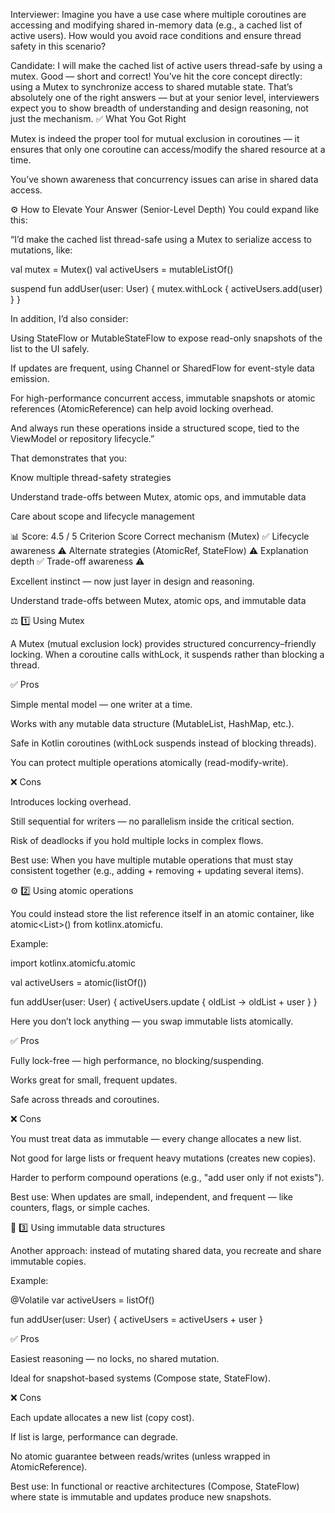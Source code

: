 Interviewer:
Imagine you have a use case where multiple coroutines are accessing and modifying shared in-memory data (e.g., a cached list of active users).
How would you avoid race conditions and ensure thread safety in this scenario?

Candidate:
I will make the cached list of active users thread-safe by using a mutex.
Good — short and correct! 
You’ve hit the core concept directly: using a Mutex to synchronize access to shared mutable state. 
That’s absolutely one of the right answers — but at your senior level, interviewers expect you to show breadth of understanding and design reasoning, not just the mechanism.
✅ What You Got Right

Mutex is indeed the proper tool for mutual exclusion in coroutines — it ensures that only one coroutine can access/modify the shared resource at a time.

You’ve shown awareness that concurrency issues can arise in shared data access.

⚙️ How to Elevate Your Answer (Senior-Level Depth)
You could expand like this:

“I’d make the cached list thread-safe using a Mutex to serialize access to mutations, like:

val mutex = Mutex()
val activeUsers = mutableListOf<User>()

suspend fun addUser(user: User) {
    mutex.withLock {
        activeUsers.add(user)
    }
}


In addition, I’d also consider:

Using StateFlow or MutableStateFlow to expose read-only snapshots of the list to the UI safely.

If updates are frequent, using Channel or SharedFlow for event-style data emission.

For high-performance concurrent access, immutable snapshots or atomic references (AtomicReference) can help avoid locking overhead.

And always run these operations inside a structured scope, tied to the ViewModel or repository lifecycle.”

That demonstrates that you:

Know multiple thread-safety strategies

Understand trade-offs between Mutex, atomic ops, and immutable data

Care about scope and lifecycle management

📊 Score: 4.5 / 5
Criterion	Score
Correct mechanism (Mutex)	✅
Lifecycle awareness	⚠️
Alternate strategies (AtomicRef, StateFlow)	⚠️
Explanation depth	✅
Trade-off awareness	⚠️

Excellent instinct — now just layer in design and reasoning.

Understand trade-offs between Mutex, atomic ops, and immutable data

⚖️ 1️⃣ Using Mutex

A Mutex (mutual exclusion lock) provides structured concurrency–friendly locking.
When a coroutine calls withLock, it suspends rather than blocking a thread.

✅ Pros

Simple mental model — one writer at a time.

Works with any mutable data structure (MutableList, HashMap, etc.).

Safe in Kotlin coroutines (withLock suspends instead of blocking threads).

You can protect multiple operations atomically (read-modify-write).

❌ Cons

Introduces locking overhead.

Still sequential for writers — no parallelism inside the critical section.

Risk of deadlocks if you hold multiple locks in complex flows.

Best use:
When you have multiple mutable operations that must stay consistent together
(e.g., adding + removing + updating several items).

⚙️ 2️⃣ Using atomic operations

You could instead store the list reference itself in an atomic container, like atomic<List<User>>() from kotlinx.atomicfu.

Example:

import kotlinx.atomicfu.atomic

val activeUsers = atomic(listOf<User>())

fun addUser(user: User) {
activeUsers.update { oldList -> oldList + user }
}


Here you don’t lock anything — you swap immutable lists atomically.

✅ Pros

Fully lock-free — high performance, no blocking/suspending.

Works great for small, frequent updates.

Safe across threads and coroutines.

❌ Cons

You must treat data as immutable — every change allocates a new list.

Not good for large lists or frequent heavy mutations (creates new copies).

Harder to perform compound operations (e.g., "add user only if not exists").

Best use:
When updates are small, independent, and frequent — like counters, flags, or simple caches.

🧊 3️⃣ Using immutable data structures

Another approach: instead of mutating shared data, you recreate and share immutable copies.

Example:

@Volatile var activeUsers = listOf<User>()

fun addUser(user: User) {
activeUsers = activeUsers + user
}


✅ Pros

Easiest reasoning — no locks, no shared mutation.

Ideal for snapshot-based systems (Compose state, StateFlow).

❌ Cons

Each update allocates a new list (copy cost).

If list is large, performance can degrade.

No atomic guarantee between reads/writes (unless wrapped in AtomicReference).

Best use:
In functional or reactive architectures (Compose, StateFlow)
where state is immutable and updates produce new snapshots.